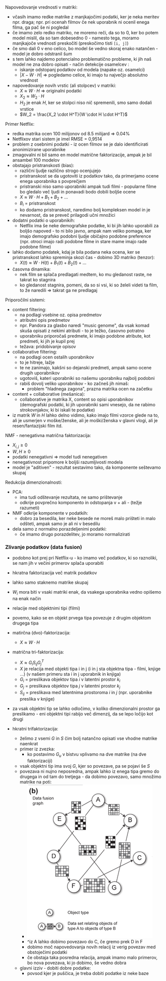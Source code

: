 Napovedovanje vrednosti v matriki:
- včasih imamo redke matrike z manjkajočimi podatki, ker je neka meritev npr. draga; npr. pri ocenah filmov če nek uporabnik ni ocenil enega filma, ga pač še ni pogledal
- če imamo zelo redko matriko, ne moremo reči, da so to 0, ker bo potem model mislil, da so tam dobesedno 0 - namesto tega, moramo manjkajoče vrednosti preskočiti (preskočimo tisti `[i, j]`)
- če smo dali 0 v eno celico, bo model še vedno skoraj enako natančen - model je dobro odstranil šum
- s tem lahko najdemo potencialno problematično probleme, ki jih naš model ne zna dobro opisati - način detekcije osamelcev :
	- iskanje odstopanj podatkov od modela (napake oz. osamelci)
	- $|X - W \cdot H|$ => pogledamo celice, ki imajo tu največjo absolutno vrednost
- napovedovanje novih vrstic (ali stolpcev) v matriki:
	- $X \approx W \cdot H$ => originalni podatki
	- $X_2 \approx W_2 \cdot H$
	- $H_2$ je enak $H$, ker se stolpci niso nič spremenili, smo samo dodali vrstice
	- $W_2 = \frac{X_2 \cdot H^T}{W \cdot H \cdot H^T}$

Primer Netflix:
- redka matrika ocen 100 milijonov od 8.5 milijard => 0.04%
- Netflixov stari sistem je imel RMSE = 0,9514
- problem z osebnimi podatki - iz ocen filmov se je dalo identificirati anonimizirane uporabnike
- zmagovalni ni bil samo en model matrične faktorizacije, ampak je bil ansambel 100 modelov
- obstajajo pristranskosti (bias):
	- različni ljudje različno strogo ocenjujejo
	- pristranskost se da ugotoviti iz podatkov tako, da primerjamo ocene enega uporabnika s povprečjem
	- pristranski niso samo uporabniki ampak tudi filmi - popularne filme bo gledalo več ljudi in ponavadi bodo dobili boljše ocene
	- $X \approx W \cdot H + B_1 + B_2 + ...$
	- $B_i$ = pristranskost
	- ko dodamo pristranskost, naredimo bolj kompleksen model in je nevarnost, da se preveč prilagodi učni množici
- dodatni podatki o uporabnikih:
	- Netflix ima še neke demografske podatke, ki bi jih lahko uporabili za boljšo napoved - to ni bilo javno, ampak nam veliko pomaga, ker imajo demografsko podobni ljudje običajno podobne preference (npr. otroci imajo radi podobne filme in stare mame imajo rade podobne filme)
- lahko dodamo podatek, kdaj je bila podana neka ocena, ker se pristranskost lahko spreminja skozi čas - dobimo 3D matriko (tenzor):
	- $X(t) \approx W \cdot H(t) + B_1(t) + B_2(t) + ...$
- časovna dinamika:
	- nek film se splača predlagati medtem, ko mu gledanost raste, ne takrat ko stagnira
	- ko gledanost stagnira, pomeni, da so si vsi, ki so želeli videti ta film, to že naredili => takrat ga ne predlagaj

Priporočilni sistemi:
- content filtering:
	- na podlagi vsebine oz. opisa predmetov
	- atributni opis predmetov
	- npr. Pandora za glasbo naredi "music genome", da vsak komad skuša opisati z nekimi atributi - to je težko, časovno potratno
	- uporabniku priporočaš predmete, ki imajo podobne atribute, kot predmeti, ki jih je kupil prej
	- težava: pridobivanje opisov
- collaborative filtering:
	- na podlagi ocen ostalih uporabnikov
	- to je hitreje, lažje
	- te ne zanimajo, kakšni so dejanski predmeti, ampak samo ocene drugih uporabnikov
	- ugotoviš, kateri uporabniki so našemu uporabniku najbolj podobni
	- rabiš dovolj veliko uporabnikov - ko začneš jih nimaš:
		- problem "hladnega zagona", prazna matrika ocen na začetku
- content + collaborative (mešanica):
	- collaborative je matrika X, content so opisi uporabnikov (demografski podatki, ki jih uporabniki sami vnesejo, da ne rabimo strokovnjakov, ki bi iskali te podatke)
- iz matrik $W$ in $H$ lahko delno vidimo, kako imajo filmi vzorce glede na to, ali je usmerjen v moške/ženske, ali je moški/ženska v glavni vlogi, ali je resen/fantazijski film itd.

NMF - nenegativna matrična faktorizacija:
- $X_{i,j} \geq 0$
- $W, H \geq 0$
- podatki nenegativni => model tudi nenegativen
- nenegativnost pripomore k boljši razumljivosti modela
- model je "aditiven" - rezultat sestavimo tako, da komponente seštevamo skupaj

Redukcija dimenzionalnosti:
- PCA:
	- ima tudi odštevanje rezultata, ne samo prištevanje
	- odkrije povprečno komponento in odstopanja v + ali - (težje razumeti)
- NMF odkrije komponente v podatkih:
	- dobro za besedila, ker neke besede ne moreš malo prišteti in malo odšteti, ampak samo je ali ni v besedilu
- dela samo z normalno porazdeljenimi podatki:
	- če imamo drugo porazdelitev, jo moramo normalizirati

### Zlivanje podatkov (data fusion)

- podobno kot prej pri Netflix-u - ko imamo več podatkov, ki so raznoliki, se nam jih v večini primerov splača uporabiti
- hkratna faktorizacija več matrik podatkov
- lahko samo staknemo matrike skupaj
- $W_i$ mora biti v vsaki matriki enak, da vsakega uporabnika vedno opišemo na enak način
- relacije med objektnimi tipi (filmi)
- povemo, kako se en objekt prvega tipa povezuje z drugim objektom drugega tipa

- matirčna (dvo)-faktorizacija:
	- $X \approx W \cdot H$
- matrična tri-faktorizacija:
	- $X \approx G_i S_{ij} G_j^T$
	- $X$ je relacija med objekti tipa i in j (i in j sta objektna tipa - filmi, knjige ...) (v našem primeru sta i in j uporabnik in knjiga)
	- $G_i$ = preslikava objektov tipa $i$ v latentni prostor $k_i$
	- $G_j$ = preslikava objektov tipa $j$ v latentni prostor $k_j$
	- $S_{ij}$ = preslikava med latentnima prostoroma $i$ in $j$ (npr. uporabnike preslika v knjige)
- za vsak objektni tip se lahko odločimo, v koliko dimenzionalni prostor ga preslikamo - eni objektni tipi rabijo več dimenzij, da se lepo ločijo kot drugi
- hkratni trifaktorizacija:
	- želimo z vsemi $G$ in $S$ čim bolj natančno opisati vse vhodne matrike naenkrat
	- primer iz zvezka:
		- ko postavimo $G_u$ v bistvu vplivamo na dve matrike (na dve faktorizaciji)
	- vsak objektni tip ima svoj $G$, kjer so povezave, pa se pojavi še $S$
	- povezava ni nujno neposredna, ampak lahko iz enega tipa gremo do drugega in od tam do tretjega - da dobimo povezavo, samo množimo matrike na poti:
		- ![300](../../Images3/Pasted%20image%2020250522114516.png)
		- ^iz A lahko dobimo povezavo do C, če gremo prek D in F
		- dobimo moč napovedovanja novih relacij iz verig povezav med obstoječimi podatki
		- če obstaja taka posredna relacija, ampak imamo malo primerov, bo nova povezava, ki jo dobimo, še vedno dobra
	- glavni izziv - dobiti dobre podatke:
		- povsod kjer je puščica, je treba dobiti podatke iz neke baze